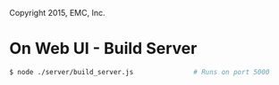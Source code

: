 Copyright 2015, EMC, Inc.

# On Web UI - Build Server

```bash
$ node ./server/build_server.js               # Runs on port 5000
```
